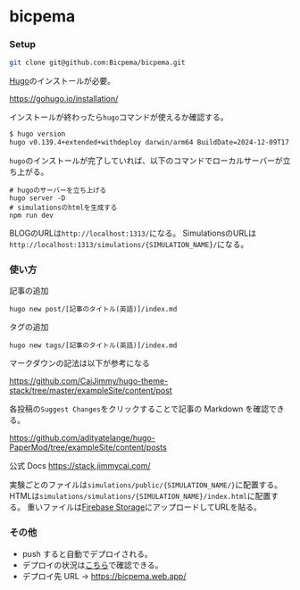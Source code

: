 # bicpema

### Setup

```bash
git clone git@github.com:Bicpema/bicpema.git
```

[Hugo](https://gohugo.io/)のインストールが必要。

<https://gohugo.io/installation/>

インストールが終わったら`hugo`コマンドが使えるか確認する。

```bash
$ hugo version
hugo v0.139.4+extended+withdeploy darwin/arm64 BuildDate=2024-12-09T17:45:23Z VendorInfo=brew
```

`hugo`のインストールが完了していれば、以下のコマンドでローカルサーバーが立ち上がる。

```
# hugoのサーバーを立ち上げる
hugo server -D
# simulationsのhtmlを生成する
npm run dev
```

BLOGのURLは`http://localhost:1313/`になる。
SimulationsのURLは`http://localhost:1313/simulations/{SIMULATION_NAME}/`になる。

### 使い方

記事の追加

```
hugo new post/[記事のタイトル(英語)]/index.md
```

タグの追加

```
hugo new tags/[記事のタイトル(英語)]/index.md
```

マークダウンの記法は以下が参考になる

<https://github.com/CaiJimmy/hugo-theme-stack/tree/master/exampleSite/content/post>

各投稿の`Suggest Changes`をクリックすることで記事の Markdown を確認できる。

<https://github.com/adityatelange/hugo-PaperMod/tree/exampleSite/content/posts>

公式 Docs
<https://stack.jimmycai.com/>

実験ごとのファイルは`simulations/public/{SIMULATION_NAME/}`に配置する。
HTMLは`simulations/simulations/{SIMULATION_NAME}/index.html`に配置する。
重いファイルは[Firebase Storage](https://console.firebase.google.com/project/bicpema/storage/bicpema.firebasestorage.app/files)にアップロードしてURLを貼る。

### その他

- push すると自動でデプロイされる。
- デプロイの状況は[こちら](https://github.com/Bicpema/bicpema/actions)で確認できる。
- デプロイ先 URL → <https://bicpema.web.app/>
